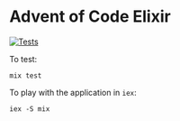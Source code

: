 # Advent of Code Elixir

[![Tests](https://github.com/ryanwinchester/advent-of-code-elixir/workflows/Tests/badge.svg)](https://github.com/ryanwinchester/advent-of-code-elixir/actions?query=workflow%3ATests)


To test:

```
mix test
```

To play with the application in `iex`:

```
iex -S mix
```
